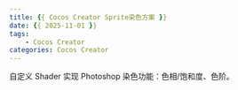 ```yaml
---
title: {{ Cocos Creator Sprite染色方案 }}
date: {{ 2025-11-01 }}
tags: 
    - Cocos Creator
categories: Cocos Creator
---
```


自定义 Shader 实现 Photoshop 染色功能：色相/饱和度、色阶。